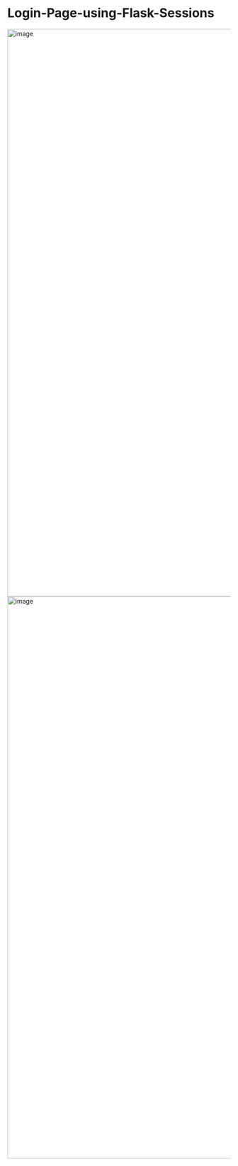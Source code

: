# Login-Page-using-Flask-Sessions

<img width="1277" alt="image" src="https://github.com/user-attachments/assets/f2040e2a-b8dd-402d-b48c-a1c429c71141">


<img width="1265" alt="image" src="https://github.com/user-attachments/assets/ac352a75-3938-49e4-acd7-05651d0668eb">
